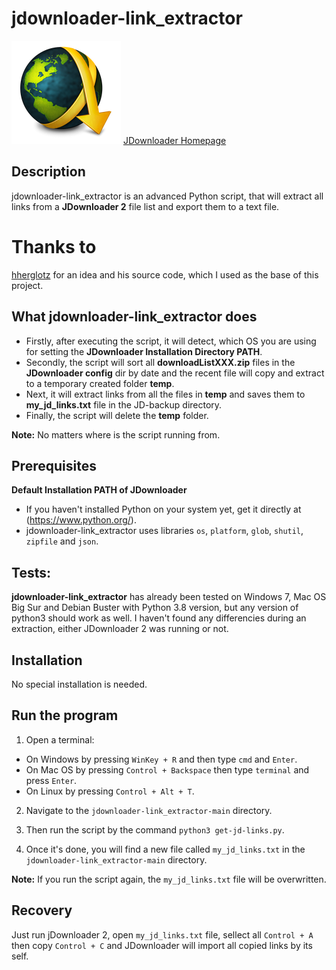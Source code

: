 # jdownloader-link_extractor
![JDownloader 2](https://github.com/roman-kojnok/jdownloader-link_extractor/blob/main/images/jd2.png)
[JDownloader Homepage](https://jdownloader.org/home/index)
## Description

jdownloader-link_extractor is an advanced Python script, that will extract all links from a **JDownloader 2** file list and export them to a text file.

# Thanks to
[hherglotz](https://github.com/hherglotz/linkextractor)
for an idea and his source code, which I used as the base of this project.

## What jdownloader-link_extractor does
- Firstly, after executing the script, it will detect, which OS you are using for setting the **JDownloader Installation Directory PATH**.
- Secondly, the script will sort all **downloadListXXX.zip** files in the **JDownloader config** dir by date and the recent file will copy and extract to a temporary created folder **temp**.
- Next, it will extract links from all the files in **temp** and saves them to **my_jd_links.txt** file in the JD-backup directory.
- Finally, the script will delete the **temp** folder.

**Note:** No matters where is the script running from. 


## Prerequisites
**Default Installation PATH of JDownloader**
- If you haven't installed Python on your system yet, get it directly at (https://www.python.org/).
- jdownloader-link_extractor uses libraries `os`, `platform`, `glob`, `shutil`, `zipfile` and `json`.

## Tests:
**jdownloader-link_extractor** has already been tested on Windows 7, Mac OS Big Sur and Debian Buster with Python 3.8 version, but any version of python3 should work as well.
I haven't found any differencies during an extraction, either JDownloader 2 was running or not.

## Installation
No special installation is needed. 

## Run the program

1. Open a terminal: 

- On Windows by pressing `WinKey + R` and then type `cmd` and `Enter`.
- On Mac OS by pressing `Control + Backspace` then type `terminal` and press `Enter`.
- On Linux by pressing `Control + Alt + T`.

2. Navigate to the `jdownloader-link_extractor-main` directory.

3. Then run the script by the command `python3 get-jd-links.py`. 

4. Once it's done, you will find a new file called `my_jd_links.txt` in the `jdownloader-link_extractor-main` directory.

**Note:**
If you run the script again, the `my_jd_links.txt` file will be overwritten.


## Recovery
Just run jDownloader 2, open `my_jd_links.txt` file, sellect all `Control + A` then copy `Control + C` and JDownloader will import all copied links by its self.
